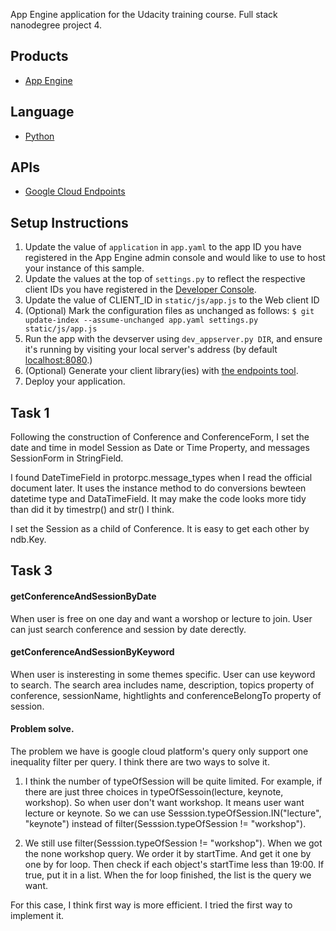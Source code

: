 App Engine application for the Udacity training course.
Full stack nanodegree project 4.


## Products
- [App Engine][1]

## Language
- [Python][2]

## APIs
- [Google Cloud Endpoints][3]

## Setup Instructions
1. Update the value of `application` in `app.yaml` to the app ID you
   have registered in the App Engine admin console and would like to use to host
   your instance of this sample.
1. Update the values at the top of `settings.py` to
   reflect the respective client IDs you have registered in the
   [Developer Console][4].
1. Update the value of CLIENT_ID in `static/js/app.js` to the Web client ID
1. (Optional) Mark the configuration files as unchanged as follows:
   `$ git update-index --assume-unchanged app.yaml settings.py static/js/app.js`
1. Run the app with the devserver using `dev_appserver.py DIR`, and ensure it's running by visiting your local server's address (by default [localhost:8080][5].)
1. (Optional) Generate your client library(ies) with [the endpoints tool][6].
1. Deploy your application.


[1]: https://developers.google.com/appengine
[2]: http://python.org
[3]: https://developers.google.com/appengine/docs/python/endpoints/
[4]: https://console.developers.google.com/
[5]: https://localhost:8080/
[6]: https://developers.google.com/appengine/docs/python/endpoints/endpoints_tool


## Task 1

Following the construction of Conference and ConferenceForm, I set the date and time in model Session as Date or Time Property, and messages SessionForm in StringField.

I found DateTimeField in protorpc.message_types when I read the official document later. It uses the instance method to do conversions bewteen datetime type and DataTimeField. It may make the code looks more tidy than did it by timestrp() and str() I think. 

I set the Session as a child of Conference. It is easy to get each other by ndb.Key.

## Task 3

#### getConferenceAndSessionByDate

When user is free on one day and want a worshop or lecture to join. User can just search conference and session by date derectly.

#### getConferenceAndSessionByKeyword

When user is insteresting in some themes specific. User can use keyword to search. The search area includes name, description, topics property of conference, sessionName, hightlights and conferenceBelongTo property of session.

#### Problem solve.

The problem we have is google cloud platform's query only support one inequality filter per query. I think there are two ways to solve it.

1. I think the number of typeOfSession will be quite limited. For example, if there are just three choices in typeOfSessoin(lecture, keynote, workshop). So when user don't want workshop. It means user want lecture or keynote. So we can use Sesssion.typeOfSession.IN("lecture", "keynote") instead of filter(Sesssion.typeOfSession != "workshop").

2. We still use filter(Sesssion.typeOfSession != "workshop"). When we got the none workshop query. We order it by startTime. And get it one by one by for loop. Then check if each object's startTime less than 19:00. If true, put it in a list. When the for loop finished, the list is the query we want.  

For this case, I think first way is more efficient. I tried the first way to implement it.

